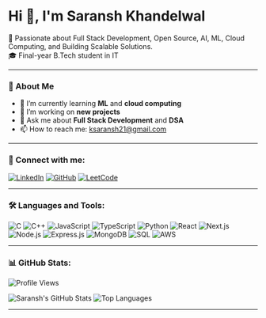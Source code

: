 # Hi 👋, I'm Saransh Khandelwal

🚀 Passionate about Full Stack Development, Open Source, AI, ML, Cloud Computing, and Building Scalable Solutions.  
🎓 Final-year B.Tech student in IT

---

### 🌟 About Me
- 🌱 I’m currently learning **ML** and **cloud computing**
- 🔭 I’m working on **new projects**
- 💼 Ask me about **Full Stack Development** and **DSA**
- 📫 How to reach me: ksaransh21@gmail.com

---

### 📱 Connect with me:
[![LinkedIn](https://img.shields.io/badge/LinkedIn-0077B5?style=for-the-badge&logo=linkedin&logoColor=white)](https://www.linkedin.com/in/saransh-khandelwal-31866b1b0/)
[![GitHub](https://img.shields.io/badge/GitHub-181717?style=for-the-badge&logo=github&logoColor=white)](https://github.com/SaranshKhandelwal977)
[![LeetCode](https://img.shields.io/badge/LeetCode-FFA116?style=for-the-badge&logo=leetcode&logoColor=black)](https://leetcode.com/u/Saransh_977/)

---

### 🛠️ Languages and Tools:
![C](https://img.shields.io/badge/C-A8B9CC?style=for-the-badge&logo=c&logoColor=white)
![C++](https://img.shields.io/badge/C++-00599C?style=for-the-badge&logo=cplusplus&logoColor=white)
![JavaScript](https://img.shields.io/badge/JavaScript-F7DF1E?style=for-the-badge&logo=javascript&logoColor=black)
![TypeScript](https://img.shields.io/badge/TypeScript-007ACC?style=for-the-badge&logo=typescript&logoColor=white)
![Python](https://img.shields.io/badge/Python-3776AB?style=for-the-badge&logo=python&logoColor=white)
![React](https://img.shields.io/badge/React-20232A?style=for-the-badge&logo=react&logoColor=61DAFB)
![Next.js](https://img.shields.io/badge/Next.js-000000?style=for-the-badge&logo=nextdotjs&logoColor=white)
![Node.js](https://img.shields.io/badge/Node.js-339933?style=for-the-badge&logo=nodedotjs&logoColor=white)
![Express.js](https://img.shields.io/badge/Express.js-000000?style=for-the-badge&logo=express&logoColor=white)
![MongoDB](https://img.shields.io/badge/MongoDB-47A248?style=for-the-badge&logo=mongodb&logoColor=white)
![SQL](https://img.shields.io/badge/SQL-4479A1?style=for-the-badge&logo=sql&logoColor=white)
![AWS](https://img.shields.io/badge/AWS-232F3E?style=for-the-badge&logo=amazon-aws&logoColor=white)

---

### 📊 GitHub Stats:
![Profile Views](https://komarev.com/ghpvc/?username=SaranshKhandelwal977&color=brightgreen)

![Saransh's GitHub Stats](https://github-readme-stats.vercel.app/api?username=SaranshKhandelwal977&show_icons=true&theme=radical)
![Top Languages](https://github-readme-stats.vercel.app/api/top-langs/?username=SaranshKhandelwal977&layout=compact&theme=radical)

---
